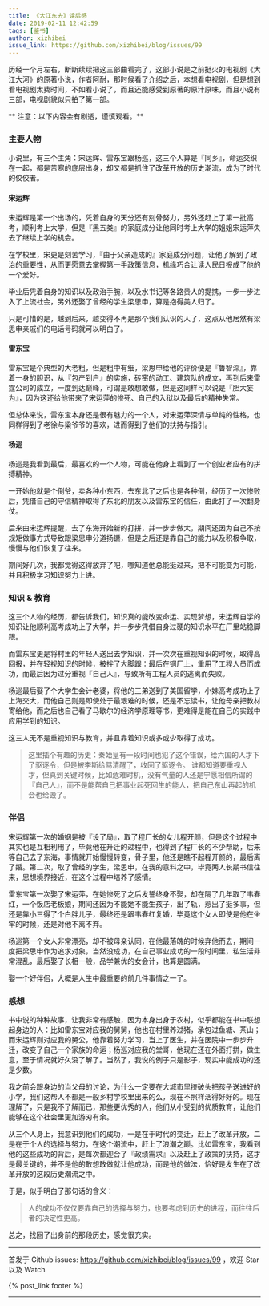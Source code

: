 ```yaml
---
title: 《大江东去》读后感
date: 2019-02-11 12:42:59
tags: [鉴书]
author: xizhibei
issue_link: https://github.com/xizhibei/blog/issues/99
---
```

<!-- en_title: a-mighty-river-flows-eastward -->

历经一个月左右，断断续续把这三部曲看完了，这部小说是之前挺火的电视剧《大江大河》的原著小说，作者阿耐，那时候看了介绍之后，本想看电视剧，但是想到看电视剧太费时间，不如看小说了，而且还能感受到原著的原汁原味，而且小说有三部，电视剧貌似只拍了第一部。

** 注意：以下内容会有剧透，谨慎观看。**

<!-- more -->

### 主要人物
小说里，有三个主角：宋运辉、雷东宝跟杨巡，这三个人算是『同乡』，命运交织在一起，都是苦寒的底层出身，却又都是抓住了改革开放的历史潮流，成为了时代的佼佼者。

#### 宋运辉
宋运辉是第一个出场的，凭着自身的天分还有刻骨努力，另外还赶上了第一批高考，顺利考上大学，但是『黑五类』的家庭成分让他同时考上大学的姐姐宋运萍失去了继续上学的机会。

在学校里，宋更是刻苦学习，『由于父亲造成的』家庭成分问题，让他了解到了政治的重要性，从而更愿意去掌握第一手政策信息，机缘巧合让读人民日报成了他的一个爱好。

毕业后凭着自身的知识以及政治手腕，以及水书记等各路贵人的提携，一步一步进入了上流社会，另外还娶了曾经的学生梁思申，算是抱得美人归了。

只是可惜的是，越到后来，越变得不再是那个我们认识的人了，这点从他居然有梁思申亲戚们的电话号码就可以明白了。

#### 雷东宝
雷东宝是个典型的大老粗，但是粗中有细，梁思申给他的评价便是『鲁智深』，靠着一身的胆识，从『包产到户』的实施，砖窑的动工、建筑队的成立，再到后来雷霆公司的成立，一度到达巅峰，可谓是敢想敢做，但是这同样可以说是『胆大妄为』，因为这还给他带来了宋运萍的惨死、自己的入狱以及最后的精神失常。

但总体来说，雷东宝本身还是很有魅力的一个人，对宋运萍深情与单纯的性格，也同样得到了老徐与梁爷爷的喜欢，进而得到了他们的扶持与指引。
#### 杨巡
杨巡是我看到最后，最喜欢的一个人物，可能在他身上看到了一个创业者应有的拼搏精神。

一开始他就是个倒爷，卖各种小东西，去东北了之后也是各种倒，经历了一次惨败后，凭借自己的守信精神取得了东北的朋友以及雷东宝的信任，由此打了一次翻身仗。

后来由宋运辉提醒，去了东海开始新的打拼，并一步步做大，期间还因为自己不按规矩做事方式导致跟梁思申分道扬镳，但是之后还是靠自己的能力以及积极争取，慢慢与他们恢复了往来。

期间好几次，我都觉得这得放弃了吧，哪知道他总能挺过来，把不可能变为可能，并且积极学习知识努力上进。

### 知识 & 教育
这三个人物的经历，都告诉我们，知识真的能改变命运、实现梦想，宋运辉自学的知识让他顺利高考成功上了大学，并一步步凭借自身过硬的知识水平在厂里站稳脚跟。

而雷东宝更是将村里的年轻人送出去学知识，并一次次在重视知识的时候，取得高回报，并在轻视知识的时候，被拌了大脚跟：最后在铜厂上，重用了工程人员而成功，而最后因为过分重视『自己人』，导致所有工程人员的逃离而失败。

杨巡最后娶了个大学生会计老婆，将他的三弟送到了美国留学，小妹高考成功上了上海交大，而他自己则是即使处于最艰难的时候，还是不忘读书，让他母亲把教材寄给他，而之后也自己看了马歇尔的经济学原理等书，更难得是能在自己的实践中应用学到的知识。

这三人无不是重视知识与教育，并且靠着知识或多或少取得了成功。

> 这里插个有趣的历史：秦始皇有一段时间也犯了这个错误，给六国的人才下了驱逐令，但是被李斯给骂清醒了，收回了驱逐令。
> 谁都知道要重视人才，但真到关键时候，比如危难时机，没有气量的人还是宁愿相信所谓的『自己人』，而不是能帮自己把事业起死回生的能人，把自己东山再起的机会也给毁了。

### 伴侣
宋运辉第一次的婚姻是被『设了局』，取了程厂长的女儿程开颜，但是这个过程中其实也是互相利用了，毕竟他在升迁的过程中，也得到了程厂长的不少帮助，后来等自己去了东海，事情就开始慢慢转变，骨子里，他还是瞧不起程开颜的，最后离了婚。第二次，取了曾经的学生，梁思申，在我的意料之中，毕竟两人长期书信往来，思想境界接近，在这个过程中培养了感情。

雷东宝第一次娶了宋运萍，在她惨死了之后发誓终身不娶，却在隔了几年取了韦春红，一个饭店老板娘，期间还因为不能她不能生孩子，出了轨，惹出了挺多事，但还是靠小三得了个白胖儿子，最终还是跟韦春红复婚，毕竟这个女人即使是他在坐牢的时候，还是对他不离不弃。

杨巡第一个女人非常漂亮，却不被母亲认同，在他最落魄的时候弃他而去，期间一度把梁思申作为追求对象，当然没成功，在自己事业成功的一段时间里，私生活非常混乱，最后娶了长相一般，品学兼优的女会计，也算是圆满。

娶一个好伴侣，大概是人生中最重要的前几件事情之一了。

### 感想
书中说的种种故事，让我非常有感触，因为本身出身于农村，似乎都能在书中联想起身边的人：比如雷东宝对应我的舅舅，他也在村里养过猪，承包过鱼塘、茶山；而宋运辉则对应我的舅公，他靠着努力学习，当上了医生，并在医院中一步步升迁，改变了自己一个家族的命运；杨巡对应我的堂哥，他现在还在外面打拼，做生意，至于情况就好久没了解了。当然了，我说的例子只是影子，现实中能成功的还是少数。

我之前会跟身边的当父母的讨论，为什么一定要在大城市里挤破头把孩子送进好的小学，我们这帮人不都是一般乡村学校里出来的么，现在不照样活得好好的。现在理解了，只是我不了解而已，那些更优秀的人，他们从小受到的优质教育，让他们能够在这个社会里更加游刃有余。

从三个人身上，我意识到他们的成功，一是在于时代的变迁，赶上了改革开放，二是在于个人的选择与努力，在这个潮流中，赶上了浪潮之巅。比如雷东宝，我看到他的这些成功的背后，是每次都迎合了『政绩需求』以及赶上了政策的扶持，这才是最关键的，并不是他的敢想敢做就让他成功，而是他的做法，恰好是发生在了改革开放的这段历史潮流之中。

于是，似乎明白了那句话的含义：

> 人的成功不仅仅要靠自己的选择与努力，也要考虑到历史的进程，而往往后者的决定性更高。

总之，找回了出身前的那段历史，感觉很充实。

***
首发于 Github issues: https://github.com/xizhibei/blog/issues/99 ，欢迎 Star 以及 Watch

{% post_link footer %}
***